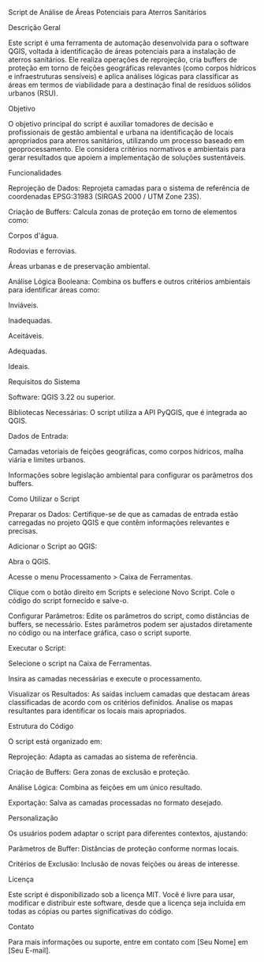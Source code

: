 Script de Análise de Áreas Potenciais para Aterros Sanitários

Descrição Geral

Este script é uma ferramenta de automação desenvolvida para o software QGIS, voltada à identificação de áreas potenciais para a instalação de aterros sanitários. Ele realiza operações de reprojeção, cria buffers de proteção em torno de feições geográficas relevantes (como corpos hídricos e infraestruturas sensíveis) e aplica análises lógicas para classificar as áreas em termos de viabilidade para a destinação final de resíduos sólidos urbanos (RSU).

Objetivo

O objetivo principal do script é auxiliar tomadores de decisão e profissionais de gestão ambiental e urbana na identificação de locais apropriados para aterros sanitários, utilizando um processo baseado em geoprocessamento. Ele considera critérios normativos e ambientais para gerar resultados que apoiem a implementação de soluções sustentáveis.

Funcionalidades

Reprojeção de Dados: Reprojeta camadas para o sistema de referência de coordenadas EPSG:31983 (SIRGAS 2000 / UTM Zone 23S).

Criação de Buffers: Calcula zonas de proteção em torno de elementos como:

Corpos d'água.

Rodovias e ferrovias.

Áreas urbanas e de preservação ambiental.

Análise Lógica Booleana: Combina os buffers e outros critérios ambientais para identificar áreas como:

Inviáveis.

Inadequadas.

Aceitáveis.

Adequadas.

Ideais.

Requisitos do Sistema

Software: QGIS 3.22 ou superior.

Bibliotecas Necessárias: O script utiliza a API PyQGIS, que é integrada ao QGIS.

Dados de Entrada:

Camadas vetoriais de feições geográficas, como corpos hídricos, malha viária e limites urbanos.

Informações sobre legislação ambiental para configurar os parâmetros dos buffers.

Como Utilizar o Script

Preparar os Dados: Certifique-se de que as camadas de entrada estão carregadas no projeto QGIS e que contêm informações relevantes e precisas.

Adicionar o Script ao QGIS:

Abra o QGIS.

Acesse o menu Processamento > Caixa de Ferramentas.

Clique com o botão direito em Scripts e selecione Novo Script. Cole o código do script fornecido e salve-o.

Configurar Parâmetros: Edite os parâmetros do script, como distâncias de buffers, se necessário. Estes parâmetros podem ser ajustados diretamente no código ou na interface gráfica, caso o script suporte.

Executar o Script:

Selecione o script na Caixa de Ferramentas.

Insira as camadas necessárias e execute o processamento.

Visualizar os Resultados: As saídas incluem camadas que destacam áreas classificadas de acordo com os critérios definidos. Analise os mapas resultantes para identificar os locais mais apropriados.

Estrutura do Código

O script está organizado em:

Reprojeção: Adapta as camadas ao sistema de referência.

Criação de Buffers: Gera zonas de exclusão e proteção.

Análise Lógica: Combina as feições em um único resultado.

Exportação: Salva as camadas processadas no formato desejado.

Personalização

Os usuários podem adaptar o script para diferentes contextos, ajustando:

Parâmetros de Buffer: Distâncias de proteção conforme normas locais.

Critérios de Exclusão: Inclusão de novas feições ou áreas de interesse.

Licença

Este script é disponibilizado sob a licença MIT. Você é livre para usar, modificar e distribuir este software, desde que a licença seja incluída em todas as cópias ou partes significativas do código.

Contato

Para mais informações ou suporte, entre em contato com [Seu Nome] em [Seu E-mail].
